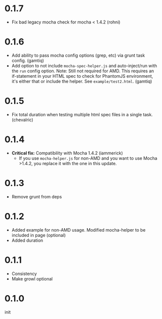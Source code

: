 # 0.1.7
* Fix bad legacy mocha check for mocha < 1.4.2 (rohni)

# 0.1.6
* Add ability to pass mocha config options (grep, etc) via grunt task config. (gamtiq)
* Add option to not include `mocha-spec-helper.js` and auto-inject/run with the `run` config option. Note: Still not required for AMD. This requires an if-statement in your HTML spec to check for PhantomJS environment, it's either that or include the helper. See `example/test2.html`. (gamtiq)

# 0.1.5
* Fix total duration when testing multiple html spec files in a single task. (chevalric)

# 0.1.4
* **Critical fix:** Compatibility with Mocha 1.4.2 (iammerick)
    * If you use `mocha-helper.js` for non-AMD and you want to use Mocha >1.4.2, you replace it with the one in this update.

# 0.1.3
* Remove grunt from deps

# 0.1.2
* Added example for non-AMD usage. Modified mocha-helper to be included in page (optional)
* Added duration

# 0.1.1

* Consistency
* Make growl optional

# 0.1.0

init